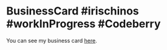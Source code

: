 # BusinessCard #irischinos #workInProgress #Codeberry

You can see my business card <a href="https://irischinos.github.io/BusinessCard/">here</a>.

